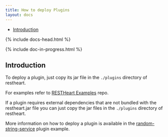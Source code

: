 ```yaml
---
title: How to deploy Plugins
layout: docs
---
```


<div markdown="1" class="d-none d-xl-block col-xl-2 order-last bd-toc">

* [Introduction](#introduction)

</div>
<div markdown="1" class="col-12 col-md-9 col-xl-8 py-md-3 bd-content">

{% include docs-head.html %} 

{% include doc-in-progress.html %}

## Introduction

To deploy a plugin, just copy its jar file in the `./plugins` directory of restheart.

For examples refer to [RESTHeart Examples](https://github.com/softInstigate/restheart-examples) repo.

If a plugin requires external dependencies that are not bundled with the restheart.jar file you can just copy the jar files in the `./plugins` directory of restheart. 

More information on how to deploy a plugin is available in the [random-string-service](https://github.com/SoftInstigate/restheart-examples/tree/master/random-string-service) plugin example.